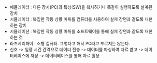 - 에뮬레이터 : 다른 장치(PC)의 특성(SW)을 복사하거나 똑같이 실행하도록 설계된 장치
- 시뮬레이터 : 복잡한 작동 상황 따위를 컴퓨터를 사용하여 실제 장면과 같도록 재현하는 장치
- 시뮬레이션 : 복잡한 작동 상황 따위를 소프트웨어를 통해 실제 장면과 같도록 재현하는 것
- 라즈베리파이 : 소형 컴퓨터. 그렇다고 해서 PC라고 부르지는 않는다.
- 신호 -> 일정 시간 간격으로 데이터 전송 -> 데이터를 파싱하여 자료 받고 -> 데이터베이스에 저장 -> 데이터베이스를 통해 자료 활용
